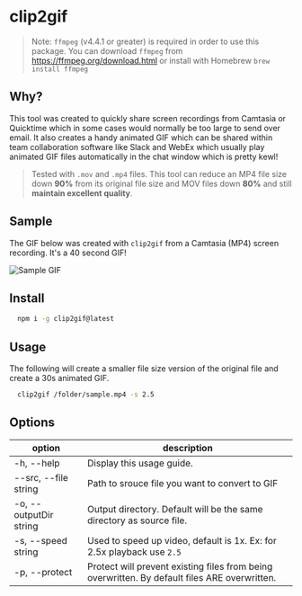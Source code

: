 # clip2gif

> Note: `ffmpeg` (v4.4.1 or greater) is required in order to use this package. You can download `ffmpeg` from https://ffmpeg.org/download.html or install with Homebrew `brew install ffmpeg`

## Why?
This tool was created to quickly share screen recordings from Camtasia or Quicktime which in some cases would normally be too large to send over email. It also creates a handy animated GIF which can be shared within team collaboration software like Slack and WebEx which usually play animated GIF files automatically in the chat window which is pretty kewl! 

> Tested with `.mov` and `.mp4` files. This tool can reduce an MP4 file size down **90%** from its original file size and MOV files down **80%** and still **maintain excellent quality**.

## Sample
The GIF below was created with `clip2gif` from a Camtasia (MP4) screen recording. It's a 40 second GIF!

![Sample GIF](./samples/sample.gif)

## Install
```bash
  npm i -g clip2gif@latest
```

## Usage
The following will create a smaller file size version of the original file and create a 30s animated GIF.

```bash
  clip2gif /folder/sample.mp4 -s 2.5
```

## Options

| option                  | description                                                                                                   |
|-------------------------|---------------------------------------------------------------------------------------------------------------|
| -h, --help              | Display this usage guide.                                                                                     |
| --src, --file string    | Path to srouce file you want to convert to GIF                                                                |
| -o, --outputDir string  | Output directory. Default will be the same directory as source file.                                         |
| -s, --speed string      | Used to speed up video, default is 1x. Ex: for 2.5x playback use `2.5`                                        |
| -p, --protect           | Protect will prevent existing files from being overwritten. By default files ARE overwritten.                 |
